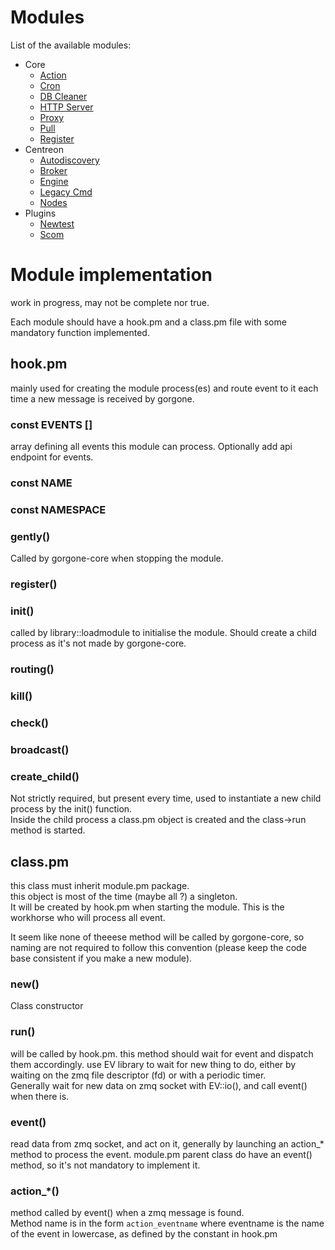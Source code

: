 # Modules

List of the available modules:

* Core
  * [Action](../docs/modules/core/action.md)
  * [Cron](../docs/modules/core/cron.md)
  * [DB Cleaner](../docs/modules/core/dbcleaner.md)
  * [HTTP Server](../docs/modules/core/httpserver.md)
  * [Proxy](../docs/modules/core/proxy.md)
  * [Pull](../docs/modules/core/pull.md)
  * [Register](../docs/modules/core/register.md)
* Centreon
  * [Autodiscovery](../docs/modules/centreon/autodiscovery.md)
  * [Broker](../docs/modules/centreon/statistics.md)
  * [Engine](../docs/modules/centreon/engine.md)
  * [Legacy Cmd](../docs/modules/centreon/legacycmd.md)
  * [Nodes](../docs/modules/centreon/nodes.md)
* Plugins
  * [Newtest](../docs/modules/plugins/newtest.md)
  * [Scom](../docs/modules/plugins/scom.md)

# Module implementation
work in progress, may not be complete nor true.

Each module should have a hook.pm and a class.pm file with some mandatory function implemented.

## hook.pm
mainly used for creating the module process(es)
and route event to it each time a new message is received by gorgone.


### const EVENTS []
array defining all events this module can process. Optionally add api endpoint for events.
### const NAME
### const NAMESPACE


### gently()
Called by gorgone-core when stopping the module.
### register()
### init()
called by library::loadmodule to initialise the module. Should create a child process as it's not made by gorgone-core.
### routing()
### kill()
### check()
### broadcast()
### create_child()
Not strictly required, but present every time, used to instantiate a new child process by the init() function.\
Inside the child process a class.pm object is created and the class->run method is started. 

## class.pm
this class must inherit module.pm package.\
this object is most of the time (maybe all ?) a singleton.\
It will be created by hook.pm when starting the module.
This is the workhorse who will process all event.

It seem like none of theeese method will be called by gorgone-core, so naming are not required to follow this convention
(please keep the code base consistent if you make a new module).
### new()
Class constructor

### run()
will be called by hook.pm. this method should wait for event and dispatch them accordingly.
use EV library to wait for new thing to do, either by waiting on the zmq file descriptor (fd) 
or with a periodic timer.\
Generally wait for new data on zmq socket with EV::io(), and call event() when there is.

### event()
read data from zmq socket, and act on it, generally by launching an action_* method to process the event.
module.pm parent class do have an event() method, so it's not mandatory to implement it. 
### action_*()
method called by event() when a zmq message is found.\
Method name is in the form `action_eventname` where eventname is the name of the event in lowercase, as defined by the constant in hook.pm  

